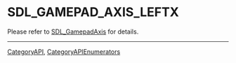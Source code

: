 # SDL_GAMEPAD_AXIS_LEFTX

Please refer to [SDL_GamepadAxis](SDL_GamepadAxis) for details.

----
[CategoryAPI](CategoryAPI), [CategoryAPIEnumerators](CategoryAPIEnumerators)

